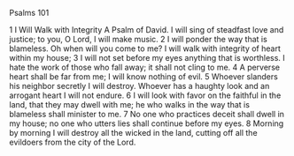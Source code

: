 Psalms 101

1	I Will Walk with Integrity A Psalm of David. I will sing of steadfast love and justice; to you, O Lord, I will make music.
2	I will ponder the way that is blameless. Oh when will you come to me? I will walk with integrity of heart within my house;
3	I will not set before my eyes anything that is worthless. I hate the work of those who fall away; it shall not cling to me.
4	A perverse heart shall be far from me; I will know nothing of evil.
5	Whoever slanders his neighbor secretly I will destroy. Whoever has a haughty look and an arrogant heart I will not endure.
6	I will look with favor on the faithful in the land, that they may dwell with me; he who walks in the way that is blameless shall minister to me.
7	No one who practices deceit shall dwell in my house; no one who utters lies shall continue before my eyes.
8	Morning by morning I will destroy all the wicked in the land, cutting off all the evildoers from the city of the Lord.

